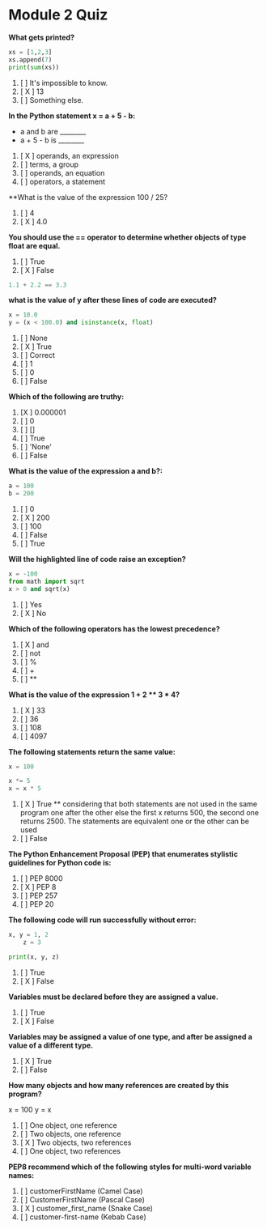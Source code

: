# Module 2 Quiz

**What gets printed?**

```python
xs = [1,2,3]
xs.append(7)
print(sum(xs))
```

1. [ ] It's impossible to know.
1. [ X ] 13
1. [ ] Something else.

**In the Python statement x = a + 5 - b:**

- a and b are ________
- a + 5 - b is ________

1. [ X ] operands, an expression
1. [ ] terms, a group
1. [ ] operands, an equation
1. [ ] operators, a statement

**What is the value of the expression 100 / 25?

1. [ ] 4
1. [ X ] 4.0

**You should use the == operator to determine whether objects of type float are equal.**

1. [ ] True
1. [ X ] False

```python
1.1 + 2.2 == 3.3
```

**what is the value of y after these lines of code are executed?**

```python
x = 10.0
y = (x < 100.0) and isinstance(x, float)
```

1. [ ] None
1. [ X ] True
1. [ ] Correct
1. [ ] 1
1. [ ] 0
1. [ ] False

**Which of the following are truthy:**

1. [X ] 0.000001
1. [ ] 0
1. [ ] []
1. [ ] True
1. [ ] 'None'
1. [ ] False

**What is the value of the expression a and b?:**

```python
a = 100
b = 200
```

1. [ ] 0
1. [ X ] 200
1. [ ] 100
1. [ ] False
1. [ ] True

**Will the highlighted line of code raise an exception?**

```python
x = -100
from math import sqrt
x > 0 and sqrt(x)
```
1. [ ] Yes
1. [ X ] No

**Which of the following operators has the lowest precedence?**

1. [ X ] and
1. [ ] not
1. [ ] %
1. [ ] +
1. [ ] **

**What is the value of the expression 1 + 2 ** 3 * 4?**

1. [ X  ] 33
1. [ ] 36
1. [ ] 108
1. [ ] 4097

**The following statements return the same value:**

```python
x = 100

x *= 5
x = x * 5
```

1. [ X ] True ** considering that both statements are not used in the same program one after the other else the first x returns 500, the second one returns 2500. The statements are equivalent one or the other can be used
1. [ ] False

**The Python Enhancement Proposal (PEP) that enumerates stylistic guidelines for Python code is:**

1. [ ] PEP 8000
1. [ X ] PEP 8
1. [ ] PEP 257
1. [ ] PEP 20


**The following code will run successfully without error:**

```python
x, y = 1, 2
    z = 3

print(x, y, z)
```
1. [ ] True
1. [ X ] False

**Variables must be declared before they are assigned a value.**

1. [ ] True
1. [ X ] False

**Variables may be assigned a value of one type, and after be assigned a value of a different type.**

1. [ X ] True
1. [ ] False

**How many objects and how many references are created by this program?**

x = 100
y = x

1. [ ] One object, one reference
1. [ ] Two objects, one reference
1. [ X ] Two objects, two references
1. [  ] One object, two references

**PEP8 recommend which of the following styles for multi-word variable names:**

1. [ ] customerFirstName (Camel Case)
1. [ ] CustomerFirstName (Pascal Case)
1. [ X ] customer_first_name (Snake Case)
1. [ ] customer-first-name (Kebab Case)